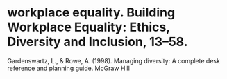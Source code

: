 # workplace equality. Building Workplace Equality: Ethics, Diversity and Inclusion, 13–58.

Gardenswartz, L., & Rowe, A. (1998). Managing diversity: A complete desk reference and planning guide. McGraw Hill